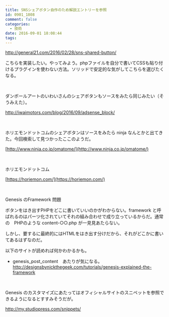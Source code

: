 ```yaml
---
title: SNSシェアボタン自作のため解説エントリーを参照
id: 0901_1808
comment: false
categories:
  - 技術
date: 2016-09-01 18:08:44
tags:
---
```


http://general21.com/2016/02/28/sns-shared-button/

こちらを実装したい。やってみよう。phpファイルを自分で書いてCSSも貼り付けるプラグインを使わない方法。ソリッドで安定的な気がしてこちらを選びたくなる。

&nbsp;

ダンボールアートのいわいさんのシェアボタンもソースをみたら同じみたい（そうみえた）。

http://iwaimotors.com/blog/2016/09/adsense_block/

&nbsp;

ホリエモンドットコムのシェアボタンはソースをみたら ninja なんとかと出てきた。今回検索して見つかったここのようだ。

[http://www.ninja.co.jp/omatome/](http://www.ninja.co.jp/omatome/)

&nbsp;

ホリエモンドットコム

[https://horiemon.com/](https://horiemon.com/)

&nbsp;

Genesis のFramework 問題

ボタンをはき出すPHPをどこに書いていいのかがわからない。framework と呼ばれるのはパーツ化されていてそれの組み合わせで成り立っているからだ。通常の　PHPのような content-○○.php が一見見あたらない。

しかし、要するに最終的にはHTMLをはき出す分けだから、それがどこかに書いてあるはずなのだ。

以下のサイトが読めれば何かわかるかも。

*   genesis_post_content　あたりが気になる。
http://designsbynickthegeek.com/tutorials/genesis-explained-the-framework

&nbsp;

Genesis のカスタマイズにあたってはオフィシャルサイトのスニペットを参照できるようになるとすすみそうだが。

http://my.studiopress.com/snippets/